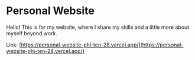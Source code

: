 # Personal Website
Hello! This is for my website, where I share my skills and a little more about myself beyond work.

Link: [https://personal-website-phi-ten-28.vercel.app/](https://personal-website-phi-ten-28.vercel.app/)
